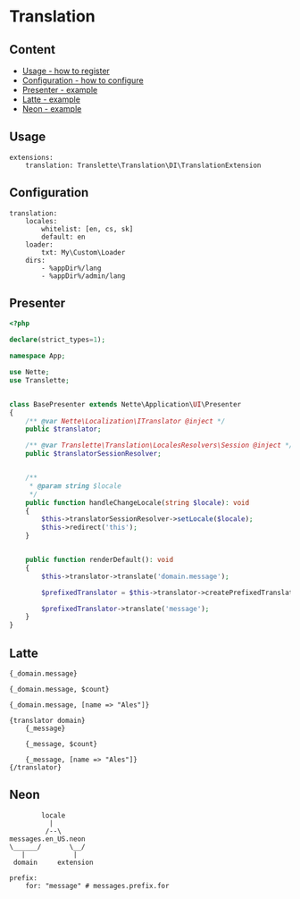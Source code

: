 # Translation

## Content
- [Usage - how to register](#usage)
- [Configuration - how to configure](#configuration)
- [Presenter - example](#presenter)
- [Latte - example](#latte)
- [Neon - example](#neon)

## Usage
```neon
extensions:
	translation: Translette\Translation\DI\TranslationExtension
```

## Configuration
```neon
translation:
	locales:
		whitelist: [en, cs, sk]
		default: en
	loader:
		txt: My\Custom\Loader
	dirs:
		- %appDir%/lang
		- %appDir%/admin/lang
```

## Presenter
```php
<?php

declare(strict_types=1);

namespace App;

use Nette;
use Translette;


class BasePresenter extends Nette\Application\UI\Presenter
{
	/** @var Nette\Localization\ITranslator @inject */
	public $translator;

	/** @var Translette\Translation\LocalesResolvers\Session @inject */
	public $translatorSessionResolver;


	/**
	 * @param string $locale
	 */
	public function handleChangeLocale(string $locale): void
	{
		$this->translatorSessionResolver->setLocale($locale);
		$this->redirect('this');
	}


	public function renderDefault(): void
	{
		$this->translator->translate('domain.message');

		$prefixedTranslator = $this->translator->createPrefixedTranslator('domain');

		$prefixedTranslator->translate('message');
	}
}
```

## Latte
```latte
{_domain.message}

{_domain.message, $count}

{_domain.message, [name => "Ales"]}

{translator domain}
	{_message}

	{_message, $count}

	{_message, [name => "Ales"]}
{/translator}
```

## Neon
```
        locale
          |
         /--\
messages.en_US.neon
\______/       \__/
   |            |
 domain     extension
```

```
prefix:
	for: "message" # messages.prefix.for
```
